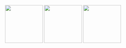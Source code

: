 <p align="center">
  <img height="120em" width:"100em" src="https://github-readme-stats.vercel.app/api?username=MertSaygili&show_icons=true&hide_border=true&theme=midnight-purple&count_private=true"/>
  <img height="120em" src="https://github-readme-stats.vercel.app/api/top-langs/?username=MertSaygili&theme=midnight-purple&hide_border=true&layout=compact"/>
  <img height="120em" src="https://github-readme-streak-stats.herokuapp.com/?user=MertSaygili&include_all_commits=true&hide_border=true&theme=midnight-purple"/>
</p>



